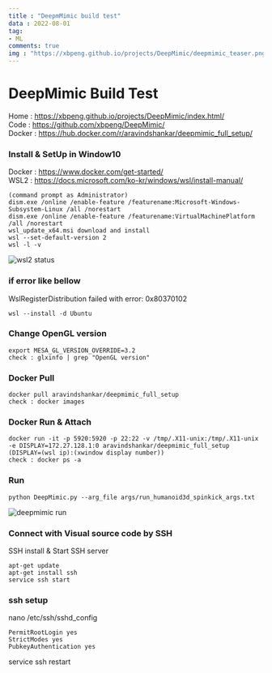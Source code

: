 ```yaml
---
title : "DeepmMimic build test"
data : 2022-08-01
tag:
- ML
comments: true
img : "https://xbpeng.github.io/projects/DeepMimic/deepmimic_teaser.png"
---
```


DeepMimic Build Test
======================

Home : <https://xbpeng.github.io/projects/DeepMimic/index.html/></br>
Code : <https://github.com/xbpeng/DeepMimic/></br>
Docker : <https://hub.docker.com/r/aravindshankar/deepmimic_full_setup/>



### Install & SetUp in Window10

Docker : <https://www.docker.com/get-started/></br>
WSL2 : <https://docs.microsoft.com/ko-kr/windows/wsl/install-manual/>
```
(command prompt as Administrator)
dism.exe /online /enable-feature /featurename:Microsoft-Windows-Subsystem-Linux /all /norestart
dism.exe /online /enable-feature /featurename:VirtualMachinePlatform /all /norestart
wsl_update_x64.msi download and install
wsl --set-default-version 2
wsl -l -v
```
![wsl2 status](../Site/assets/posting_img/deepmimic_build/wsl2_status.png)

### if error like bellow
WslRegisterDistribution failed with error: 0x80370102
```
wsl --install -d Ubuntu
```

### Change OpenGL version
```
export MESA_GL_VERSION_OVERRIDE=3.2
check : glxinfo | grep "OpenGL version"
```

### Docker Pull
```
docker pull aravindshankar/deepmimic_full_setup
check : docker images
```

### Docker Run & Attach
```
docker run -it -p 5920:5920 -p 22:22 -v /tmp/.X11-unix:/tmp/.X11-unix -e DISPLAY=172.27.128.1:0 aravindshankar/deepmimic_full_setup
(DISPLAY=(wsl ip):(xwindow display number))
check : docker ps -a
```

### Run
```
python DeepMimic.py --arg_file args/run_humanoid3d_spinkick_args.txt
```
![deepmimic run](../Site/assets/posting_img/deepmimic_build/deepmimic_run.png)

### Connect with Visual source code by SSH
SSH install & Start SSH server
```
apt-get update
apt-get install ssh
service ssh start
```

### ssh setup
nano /etc/ssh/sshd_config
```
PermitRootLogin yes
StrictModes yes
PubkeyAuthentication yes
```
service ssh restart
